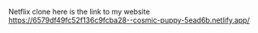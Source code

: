 Netflix clone
here is the link to my website
https://6579df49fc52f136c9fcba28--cosmic-puppy-5ead6b.netlify.app/
